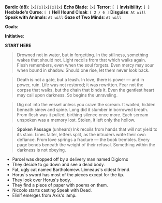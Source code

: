 **Bardic (d8)**: `[x][x][x][x][x]`
**Echo Blade**: `[x]`
**Terror**: `[ ]`
**Invisibility**: `[ ]`
**Hexblade's Curse**: `[ ]`
**Hell Hound Cloak**: `[ 2 / 6 ]`
**Disguise**: `At will`
**Speak with Animals**: `At will`
**Gaze of Two Minds**: `At will`

**Goals**:

**Initiative**:

**START HERE**
> Drowned not in water, but in forgetting.
> In the stillness, something wakes that should not.
> Light recoils from that which walks again.
> Flesh remembers, even when the soul forgets.
> Even mercy may sour when bound in shadow.
> Should one rise, let them never look back.

> Death is not a gate, but a leash. 
> In love, there is power — and in power, ruin. 
> Life was not restored; it was rewritten. 
> Fear not the corpse that walks, but the chain that binds it. 
> Even the gentlest heart may call upon darkness. 
> So begins the unraveling.

> Dig not into the vessel unless you crave the scream. 
> It waited, hidden beneath sinew and spine. 
> Long did it slumber in borrowed breath. 
> From flesh was it pulled, birthing silence once more. 
> Each scream unspoken was a memory lost. 
> Stolen, it left only the hollow.

> **Spoken Passage**
> (unheard)
> Ink recoils from hands that will not yield to its stain.
> Lines falter, letters split, as the intruders write their own defiance.
> From love springs a fracture — the book trembles.
> Every page bends beneath the weight of their refusal.
> Something within the darkness is not obeying.

- Parcel was dropped off by a delivery man named Digiorno
- They decide to go down and see a dead body.
- Fat, ugly cat named Bartholomew. Linneaus's oldest friend.
- Horus's sword has most of the pieces except for the tip.
- They look over Horus's body.
- They find a piece of paper with poems on them.
- Niccolo starts casting Speak with Dead.
- Elinif emerges from Axis's lamp.